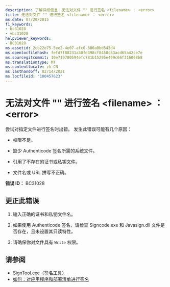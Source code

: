 ```yaml
---
description: 了解详细信息：无法对文件 "" 进行签名 <filename> ： <error>
title: 无法对文件 "" 进行签名 <filename> ： <error>
ms.date: 07/20/2015
f1_keywords:
- bc31028
- vbc31028
helpviewer_keywords:
- BC31028
ms.assetid: 2cb22e75-5ee2-4e07-afc0-680a0bd543d4
ms.openlocfilehash: fefd7f88231a30fd398cf8458c83acd65a42ce7e
ms.sourcegitcommit: 10e719780594efc781b15295e499c66f316068b8
ms.translationtype: MT
ms.contentlocale: zh-CN
ms.lasthandoff: 02/14/2021
ms.locfileid: "100457623"
---
```

# <a name="unable-to-sign-file-filename-error"></a>无法对文件 "" 进行签名 \<filename> ： \<error>

尝试对指定文件进行签名时出错。 发生此错误可能有几个原因：  
  
- 权限不足。  
  
- 缺少 Authenticode 签名所需的系统文件。  
  
- 引用了不存在的证书或私钥文件。  
  
- 文件名或 URL 拼写不正确。  
  
 **错误 ID：** BC31028  
  
## <a name="to-correct-this-error"></a>更正此错误  
  
1. 输入正确的证书和私钥文件名。  
  
2. 如果使用 Authenticode 签名，请检查 Signcode.exe 和 Javasign.dll 文件是否存在，且未设置其只读特性。  
  
3. 请确保你对文件具有 `Write` 权限。  
  
## <a name="see-also"></a>请参阅

- [SignTool.exe（签名工具）](../../framework/tools/signtool-exe.md)
- [如何：对应用程序和部署清单进行签名](/visualstudio/ide/how-to-sign-application-and-deployment-manifests)
